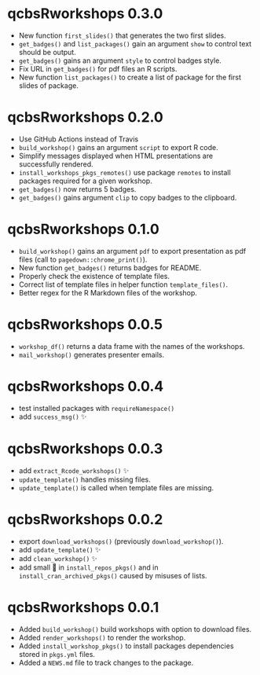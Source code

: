 # qcbsRworkshops 0.3.0

* New function `first_slides()` that generates the two first slides.
* `get_badges()` and `list_packages()` gain an argument `show` to control text
should be output.
* `get_badges()` gains an argument `style` to control badges style.
* Fix URL in `get_badges()` for pdf files an R scripts.
* New function `list_packages()` to create a list of package for the first slides of package.

# qcbsRworkshops 0.2.0

* Use GitHub Actions instead of Travis
* `build_workshop()` gains an argument `script` to export R code.
* Simplify messages displayed when HTML presentations are successfully rendered.
* `install_workshops_pkgs_remotes()` use package `remotes` to install packages required for a given workshop.
* `get_badges()` now returns 5 badges.
* `get_badges()` gains argument `clip` to copy badges to the clipboard.

# qcbsRworkshops 0.1.0

* `build_workshop()` gains an argument `pdf` to export presentation as pdf
files (call to `pagedown::chrome_print()`).
* New function `get_badges()` returns badges for README.
* Properly check the existence of template files.
* Correct list of template files in helper function `template_files()`.
* Better regex for the R Markdown files of the workshop.

# qcbsRworkshops 0.0.5

* `workshop_df()` returns a data frame with the names of the workshops.
* `mail_workshop()` generates presenter emails.

# qcbsRworkshops 0.0.4

* test installed packages with `requireNamespace()`
* add `success_msg()` :sparkles:

# qcbsRworkshops 0.0.3

* add `extract_Rcode_workshops()` :sparkles:
* `update_template()` handles missing files.
* `update_template()` is called when template files are missing.

# qcbsRworkshops 0.0.2

* export `download_workshops()` (previously `download_workshop()`).
* add `update_template()` :sparkles:
* add `clean_workshop()` :sparkles:
* add small :bug: in `install_repos_pkgs()` and in `install_cran_archived_pkgs()` caused by misuses of lists.

# qcbsRworkshops 0.0.1

* Added `build_workshop()` build workshops with option to download files.
* Added `render_workshops()` to render the workshop.
* Added `install_workshop_pkgs()` to install packages dependencies stored
in `pkgs.yml` files.
* Added a `NEWS.md` file to track changes to the package.
